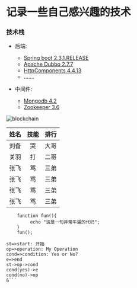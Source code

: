 # 记录一些自己感兴趣的技术


### 技术栈
 - 后端: 
    - [Spring boot 2.3.1.RELEASE](https://spring.io/projects/spring-boot)  
    - [Apache Dubbo 2.7.7](https://dubbo.apache.org/en-us/)  
    - [HttpComponents 4.4.13](http://hc.apache.org/)  
    - .......
    
 - 中间件: 
    - [Mongodb 4.2](https://docs.mongodb.com/)  
    - [Zookeeper 3.6](https://zookeeper.apache.org/) 

![blockchain](https://ss0.bdstatic.com/70cFvHSh_Q1YnxGkpoWK1HF6hhy/it/u=702257389,1274025419&fm=27&gp=0.jpg "区块链")

姓名|技能|排行
--|:--:|--:
刘备|哭|大哥
关羽|打|二哥
张飞|骂|三弟
张飞|骂|三弟
张飞|骂|三弟
张飞|骂|三弟


```
    function fun(){
         echo "这是一句非常牛逼的代码";
    }
    fun();
```

```flow
st=>start: 开始
op=>operation: My Operation
cond=>condition: Yes or No?
e=>end
st->op->cond
cond(yes)->e
cond(no)->op
&```

